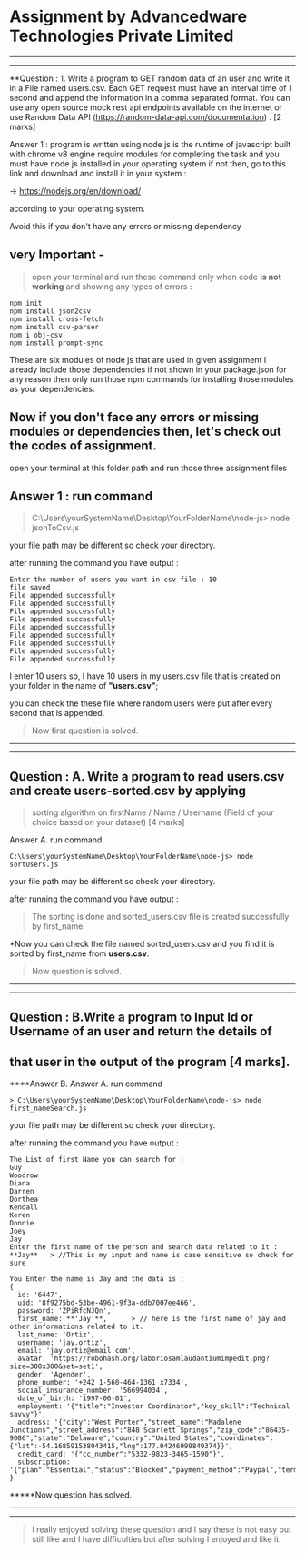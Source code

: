 # Assignment by Advancedware Technologies Private Limited

*********************************************************************************************************************************************
*********************************************************************************************************************************************

**Question : 1. Write a program to GET random data of an user and write it in a File named
users.csv. Each GET request must have an interval time of 1 second and append the
information in a comma separated format. You can use any open source mock rest
 api endpoints available on the internet or use Random Data API
 (https://random-data-api.com/documentation) . [2 marks]


Answer 1 : 
program is written using node js is the runtime of javascript built with chrome v8 engine
require modules for completing the task and you must have node js installed in your 
operating system if not then, go to this link and download and install it in your system : 

-> https://nodejs.org/en/download/    

according to your operating system.


Avoid this if you don't have any errors or missing dependency

## <b> very Important </b> - 
> open your terminal and run these command only when code <b>is not working</b> 
and showing any types of errors : 

    npm init
    npm install json2csv
    npm install cross-fetch
    npm install csv-parser
    npm i obj-csv
    npm install prompt-sync

These are six modules of node js that are used in given assignment
I already include those dependencies if not shown in your package.json
for any reason then only run those npm commands for installing those 
modules as your dependencies.

## Now if you don't face any errors or missing modules or dependencies then, let's check out the codes of assignment.

open your terminal at this folder path and run those three assignment files
## Answer 1 : run command
> C:\Users\yourSystemName\Desktop\YourFolderName\node-js> node jsonToCsv.js

your file path may be different so check your directory.

after running the command you have output : 

    Enter the number of users you want in csv file : 10 
    file saved
    File appended successfully
    File appended successfully
    File appended successfully
    File appended successfully
    File appended successfully
    File appended successfully
    File appended successfully
    File appended successfully
    File appended successfully

I enter 10 users so, I have 10 users in my users.csv file that is created on your folder
in the name of <b> "users.csv"</b>;

you can check the these file where random users were put after every second that is 
appended.

> Now first question is solved.
    
*********************************************************************************************************************************************
*********************************************************************************************************************************************

## Question : A. Write a program to read users.csv and create users-sorted.csv by applying
> sorting algorithm on firstName / Name / Username (Field of your choice
based on your dataset) [4 marks]


Answer A.  run command
    
    C:\Users\yourSystemName\Desktop\YourFolderName\node-js> node sortUsers.js

your file path may be different so check your directory.

after running the command you have output : 
> The sorting is done and sorted_users.csv file is created successfully by first_name.

*Now you can check the file named sorted_users.csv and you find it is sorted by first_name
from **users.csv**.

> Now question is solved.

*********************************************************************************************************************************************
*********************************************************************************************************************************************

## Question : B.Write a program to Input Id or Username of an user and return the details of
## that user in the output of the program [4 marks].

****Answer B. Answer A. run command

    > C:\Users\yourSystemName\Desktop\YourFolderName\node-js> node first_nameSearch.js

your file path may be different so check your directory.

after running the command you have output : 
    
    The List of first Name you can search for :
    Guy
    Woodrow
    Diana
    Darren
    Dorthea
    Kendall
    Keren
    Donnie
    Joey
    Jay
    Enter the first name of the person and search data related to it : **Jay**   > //This is my input and name is case sensitive so check for sure
    
    You Enter the name is Jay and the data is :
    {
      id: '6447',
      uid: '8f9275bd-53be-4961-9f3a-ddb7007ee466',
      password: 'ZPiRfcNJQn',
      first_name: **'Jay'**,      > // here is the first name of jay and other informations related to it.
      last_name: 'Ortiz',
      username: 'jay.ortiz',
      email: 'jay.ortiz@email.com',
      avatar: 'https://robohash.org/laboriosamlaudantiumimpedit.png?size=300x300&set=set1',
      gender: 'Agender',
      phone_number: '+242 1-560-464-1361 x7334',
      social_insurance_number: '566994034',
      date_of_birth: '1997-06-01',
      employment: '{"title":"Investor Coordinator","key_skill":"Technical savvy"}',
      address: '{"city":"West Porter","street_name":"Madalene Junctions","street_address":"848 Scarlett Springs","zip_code":"86435-9086","state":"Delaware","country":"United States","coordinates":{"lat":-54.168591538043415,"lng":177.04246999849374}}',
      credit_card: '{"cc_number":"5332-9823-3465-1590"}',
      subscription: '{"plan":"Essential","status":"Blocked","payment_method":"Paypal","term":"Annual"}'
    }
            
*****Now question has solved.

*********************************************************************************************************************************************
*********************************************************************************************************************************************

> I really enjoyed solving these question and I say these is not easy but still like and I have difficulties but after solving I enjoyed and like it.
